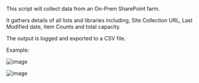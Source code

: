 This script will collect data from an On-Prem SharePoint farm. 

It gathers details of all lists and libraries including, Site Collection URL, Last Modified date, Item Counts and total capacity. 

The output is logged and exported to a CSV file.

Example:

![image](https://github.com/user-attachments/assets/c154f008-fd77-40b7-a5d5-dba73fa57944)

![image](https://github.com/user-attachments/assets/004067ea-fe6a-43d8-ba40-df05ce50f169)
